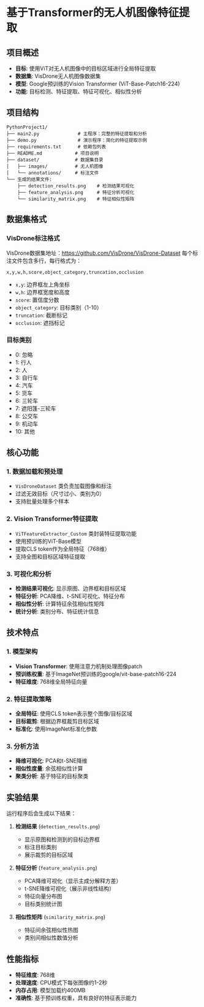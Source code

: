 # 基于Transformer的无人机图像特征提取

## 项目概述

- **目标**: 使用ViT对无人机图像中的目标区域进行全局特征提取
- **数据集**: VisDrone无人机图像数据集
- **模型**: Google预训练的Vision Transformer (ViT-Base-Patch16-224)
- **功能**: 目标检测、特征提取、特征可视化、相似性分析

## 项目结构

```
PythonProject1/
├── main2.py              # 主程序：完整的特征提取和分析
├── demo.py               # 演示程序：简化的特征提取示例
├── requirements.txt      # 依赖包列表
├── README.md            # 项目说明
├── dataset/             # 数据集目录
│   ├── images/          # 无人机图像
│   └── annotations/     # 标注文件
└── 生成的结果文件:
    ├── detection_results.png    # 检测结果可视化
    ├── feature_analysis.png     # 特征分析可视化
    └── similarity_matrix.png    # 特征相似性矩阵
```

## 数据集格式

### VisDrone标注格式
VisDrone数据集地址：https://github.com/VisDrone/VisDrone-Dataset
每个标注文件包含多行，每行格式为：
```
x,y,w,h,score,object_category,truncation,occlusion
```
- `x,y`: 边界框左上角坐标
- `w,h`: 边界框宽度和高度
- `score`: 置信度分数
- `object_category`: 目标类别（1-10）
- `truncation`: 截断标记
- `occlusion`: 遮挡标记

### 目标类别
- 0: 忽略
- 1: 行人
- 2: 人
- 3: 自行车
- 4: 汽车
- 5: 货车
- 6: 三轮车
- 7: 遮阳篷-三轮车
- 8: 公交车
- 9: 机动车
- 10: 其他

## 核心功能

### 1. 数据加载和预处理
- `VisDroneDataset` 类负责加载图像和标注
- 过滤无效目标（尺寸过小、类别为0）
- 支持批量处理多个样本

### 2. Vision Transformer特征提取
- `ViTFeatureExtractor_Custom` 类封装特征提取功能
- 使用预训练的ViT-Base模型
- 提取CLS token作为全局特征（768维）
- 支持全图和目标区域特征提取

### 3. 可视化和分析
- **检测结果可视化**: 显示原图、边界框和目标区域
- **特征分析**: PCA降维、t-SNE可视化、特征分布
- **相似性分析**: 计算特征余弦相似性矩阵
- **统计分析**: 类别分布、特征统计信息

## 技术特点

### 1. 模型架构
- **Vision Transformer**: 使用注意力机制处理图像patch
- **预训练权重**: 基于ImageNet预训练的google/vit-base-patch16-224
- **特征维度**: 768维全局特征向量

### 2. 特征提取策略
- **全局特征**: 使用CLS token表示整个图像/目标区域
- **目标裁剪**: 根据边界框裁剪目标区域
- **标准化**: 使用ImageNet标准化参数

### 3. 分析方法
- **降维可视化**: PCA和t-SNE降维
- **相似性度量**: 余弦相似性计算
- **聚类分析**: 基于特征的目标聚类

## 实验结果

运行程序后会生成以下结果：

1. **检测结果** (`detection_results.png`)
   - 显示原图和检测到的目标边界框
   - 标注目标类别
   - 展示裁剪的目标区域

2. **特征分析** (`feature_analysis.png`)
   - PCA降维可视化（显示主成分解释方差）
   - t-SNE降维可视化（展示非线性结构）
   - 特征向量分布图
   - 目标类别统计图

3. **相似性矩阵** (`similarity_matrix.png`)
   - 特征间余弦相似性热图
   - 类别间相似性数值分析

## 性能指标

- **特征维度**: 768维
- **处理速度**: CPU模式下每张图像约1-2秒
- **内存占用**: 模型加载约400MB
- **准确性**: 基于预训练权重，具有良好的特征表示能力



